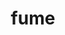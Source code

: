 ---
category: 4-letters
denotation: null
name: fume
reference_link: https://www.etymonline.com/word/fume
root_language: null
root_name: null
title: fume
type: free
word_sums:
- respelling: fume
  sum: 'Fume + '
---